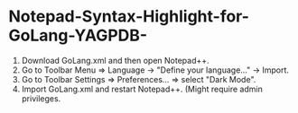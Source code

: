 # Notepad-Syntax-Highlight-for-GoLang-YAGPDB-

1. Download GoLang.xml and then open Notepad++.
2. Go to Toolbar Menu => Language -> "Define your language..." -> Import.
3. Go to Toolbar Settings => Preferences... => select "Dark Mode".
4. Import GoLang.xml and restart Notepad++. (Might require admin privileges.
